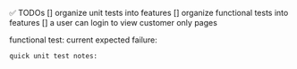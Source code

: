 ✅ TODOs
[] organize unit tests into features
[] organize functional tests into features
[] a user can login to view customer only pages

functional test:
    current expected failure:



    quick unit test notes:


    
